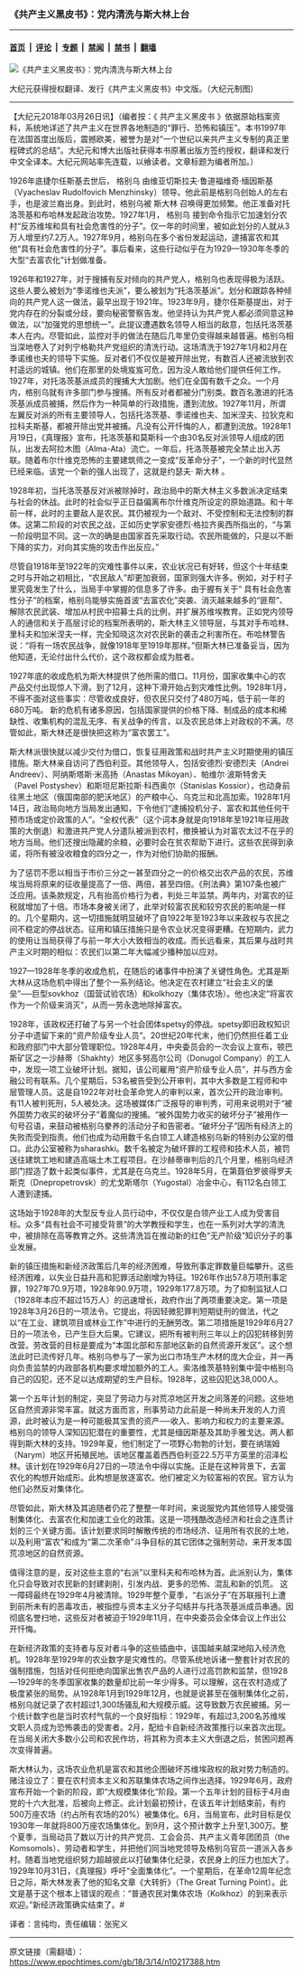 ### 《共产主义黑皮书》：党内清洗与斯大林上台

---

#### [首页](../../../..?n10217388) &nbsp;|&nbsp; [评论](../../../../../epoch-comment?n10217388) &nbsp;|&nbsp; [专题](../../../../../epoch-special?n10217388) &nbsp;|&nbsp; [禁闻](../../../../../epoch-news?n10217388) &nbsp;|&nbsp; [禁书](../../../../../books?n10217388) &nbsp;|&nbsp; [翻墙](https://github.com/gfw-breaker/nogfw/blob/master/README.md?n10217388)


<div><img alt="《共产主义黑皮书》：党内清洗与斯大林上台" class="attachment-djy_600_400 size-djy_600_400 wp-post-image" src="https://i.epochtimes.com/assets/uploads/2017/12/dcbb5ad1ea37934a168afd29d68d142e-600x400.jpg"/>
<div class="caption">
 <p>
  大纪元获得授权翻译、发行《共产主义黑皮书》中文版。（大纪元制图）
 </p>
</div></div><hr/><div class="post_content" id="artbody" itemprop="articleBody">
 <!-- article content begin -->
 <p>
  【大纪元2018年03月26日讯】（编者按：《
  <ok href="https://www.epochtimes.com/gb/tag/%E5%85%B1%E4%BA%A7%E4%B8%BB%E4%B9%89%E9%BB%91%E7%9A%AE%E4%B9%A6.html">
   共产主义黑皮书
  </ok>
  》依据原始档案资料，系统地详述了共产主义在世界各地制造的“罪行、恐怖和镇压”。本书1997年在法国首度出版后，震撼欧美，被誉为是对“一个世纪以来共产主义专制的真正里程碑式的总结”。大纪元和博大出版社获得本书原著出版方签约授权，翻译和发行中文全译本。大纪元网站率先连载，以飨读者。文章标题为编者所加。）
 </p>
 <p>
  1926年底捷尔任斯基去世后，
  <ok href="https://www.epochtimes.com/gb/tag/%E6%A0%BC%E5%88%AB%E4%B9%8C.html">
   格别乌
  </ok>
  由维亚切斯拉夫‧鲁道福维奇‧缅因斯基（Vyacheslav Rudolfovich Menzhinsky）领导。他此前是格别乌创始人的左右手，也是波兰裔出身。到此时，格别乌被
  <ok href="https://www.epochtimes.com/gb/tag/%E6%96%AF%E5%A4%A7%E6%9E%97.html">
   斯大林
  </ok>
  召唤得更加频繁。他正准备对托洛茨基和布哈林发起政治攻势。1927年1月，
  <ok href="https://www.epochtimes.com/gb/tag/%E6%A0%BC%E5%88%AB%E4%B9%8C.html">
   格别乌
  </ok>
  接到命令指示它加速划分农村“反苏维埃和具有社会危害性的分子”。仅一年的时间里，被如此划分的人就从3万人增至约7.2万人。1927年9月，格别乌在多个省份发起运动，逮捕富农和其他“具有社会危害性的分子”。事后看来，这些行动似乎在为1929—1930年冬季的大型“去富农化”计划做准备。
 </p>
 <p>
  1926年和1927年，对于搜捕有反对倾向的共产党人，格别乌也表现得极为活跃。这些人要么被划为“季诺维也夫派”，要么被划为“托洛茨基派”。划分和跟踪各种倾向的共产党人这一做法，最早出现于1921年。1923年9月，捷尔任斯基提出，对于党内存在的分裂或分歧，要向秘密警察告发。他坚持认为共产党人都必须同意这种做法，以“加强党的思想统一”。此提议遭遇数名领导人相当的敌意，包括托洛茨基本人在内。尽管如此，监控对手的做法在随后几年里仍变得越来越普遍。格别乌相当深地卷入了对列宁格勒共产党组织的清洗行动。这场清洗于1927年1月和2月在季诺维也夫的领导下实施。反对者们不仅仅是被开除出党，有数百人还被流放到农村遥远的城镇。他们在那里的处境岌岌可危，因为没人敢给他们提供任何工作。1927年，对托洛茨基派成员的搜捕大大加剧。他们在全国有数千之众。一个月内，格别乌就有许多部门参与搜捕。所有反对者都被分门别类。数百名激进的托洛茨基派成员被捕，然后作为一种简单的行政措施，遭到流放。1927年11月，所谓左翼反对派的所有主要领导人，包括托洛茨基、季诺维也夫、加米涅夫、拉狄克和拉科夫斯基，都被开除出党并被捕。凡没有公开忏悔的人，都遭到流放。1928年1月19日，《真理报》宣布，托洛茨基和莫斯科一个由30名反对派领导人组成的团队，出发去阿拉木图（Alma-Ata）流亡。一年后，托洛茨基被完全禁止出入苏联。随着布尔什维克恐怖的主要建筑师之一变成“反革命分子”，一个新的时代显然已经来临。该党一个新的强人出现了，这就是约瑟夫‧
  <ok href="https://www.epochtimes.com/gb/tag/%E6%96%AF%E5%A4%A7%E6%9E%97.html">
   斯大林
  </ok>
  。
 </p>
 <p>
  1928年初，当托洛茨基反对派被除掉时，政治局中的斯大林主义多数派决定结束与社会的休战。此时的社会似乎正日益偏离布尔什维克所设定的原始道路。和十年前一样，此时的主要敌人是农民。其仍被视为一个敌对、不受控制和无法控制的群体。这第二阶段的对农民之战，正如历史学家安德烈‧格拉齐奥西所指出的，“与第一阶段明显不同。这一次的确是由国家首先采取行动。农民所能做的，只是以不断下降的实力，对向其实施的攻击作出反应。”
 </p>
 <p>
  尽管自1918年至1922年的灾难性事件以来，农业状况已有好转，但这个十年结束之时与开始之初相比，“农民敌人”却更加衰弱，国家则强大许多。例如，对于村子里究竟发生了什么，当局手中掌握的信息多了许多。由于握有关于“ 具有社会危害性分子”的档案，格别乌能够实施首波“去富农化”突袭、消灭越来越多的“匪帮”、解除农民武装、增加从村民中招募士兵的比例，并扩展苏维埃教育。正如党内领导人的通信和关于高层讨论的档案所表明的，斯大林主义领导层，与其对手布哈林、里科夫和加米涅夫一样，完全知晓这次对农民新的袭击之利害所在。布哈林警告说：“将有一场农民战争，就像1918年至1919年那样。”但斯大林已准备妥当，因为他知道，无论付出什么代价，这个政权都会成为胜者。
 </p>
 <p>
  1927年底的收成危机为斯大林提供了他所需的借口。11月份，国家收集中心的农产品交付出现惊人下滑。到了12月，这种下滑开始占到灾难性比例。1928年1月，不得不面对这些事实：尽管收成良好，但农民只交付了480万吨，低于前一年的680万吨。 新的危机有诸多原因，包括国家提供的价格下降、制成品的成本和稀缺性、收集机构的混乱无序、有关战争的传言，以及农民总体上对政权的不满。尽管如此，斯大林还是很快把这称为“富农罢工”。
 </p>
 <p>
  斯大林派很快就以减少交付为借口，恢复征用政策和战时共产主义时期使用的镇压措施。斯大林亲自访问了西伯利亚。其他领导人，包括安德烈‧安德烈夫（Andrei Andreev）、阿纳斯塔斯‧米高扬（Anastas Mikoyan）、帕维尔‧波斯特舍夫（Pavel Postyshev）和斯坦尼斯拉斯‧科西奥尔（Stanislas Kossior），也动身前往黑土地区（俄国南部的肥沃地区）的产粮中心、乌克兰和北高加索。1928年1月14日，政治局向地方当局发出通知，下令他们“逮捕投机分子、富农和其他任何干预市场或定价政策的人”。“全权代表”（这个词本身就是向1918年至1921年征用政策的大倒退）和激进共产党人分遣队被派到农村，撤换被认为对富农太过不在乎的地方当局。他们还搜出隐藏的余粮，必要时会在贫农帮助下进行。这些农民得到承诺，将所有被没收粮食的四分之一，作为对他们协助的报酬。
 </p>
 <p>
  为了惩罚不愿以相当于市价三分之一甚至四分之一的价格交出农产品的农民，苏维埃当局将原来的征收量提高了一倍、两倍，甚至四倍。《刑法典》第107条也被广泛应用。该条款规定，凡有抬高价格行为者，判处三年监禁。两年内，对富农的征税就增加了十倍。市场本身被关闭了，此举对较富农民和较穷农民的影响是一样的。几个星期内，这一切措施就明显破坏了自1922年至1923年以来政权与农民之间不稳定的停战状态。征用和镇压措施只是令农业状况变得更糟。在短期内，武力的使用让当局获得了与前一年大小大致相当的收成。而长远看来，其后果与战时共产主义时期的相似：农民们以第二年大幅减少播种加以应对。
 </p>
 <p>
  1927—1928年冬季的收成危机，在随后的诸事件中扮演了关键性角色。尤其是斯大林从这场危机中得出了整个一系列结论。他决定在农村建立“社会主义的堡垒”──巨型sovkhoz（国营试验农场）和kolkhozy（集体农场）。他也决定“将富农作为一个阶级来消灭”，从而一劳永逸地除掉富农。
 </p>
 <p>
  1928年，该政权还打破了与另一个社会团体spetsy的停战。spetsy即旧政权知识分子中遗留下来的“资产阶级专业人员”。20世纪20年代末，他们仍然担任着工业和政府部门中大部分管理职位。1928年4月，中央委员会的一次会议上宣布，顿巴斯矿区之一沙赫蒂（Shakhty）地区多努高尔公司（Donugol Company）的工人中，发现一项工业破坏计划。据知，该公司雇用“资产阶级专业人员”，并与西方金融公司有联系。几个星期后，53名被告受到公开审判，其中大多数是工程师和中层管理人员。这是自1922年对社会革命党人的审判以来，首次公开的政治审判。有11人被判死刑，5人被处决。这场被媒体广泛报导的审判秀，可用来说明对于“被外国势力收买的破坏分子”着魔似的搜捕。“被外国势力收买的破坏分子”被用作一句号召语，来鼓动被格别乌豢养的活动分子和告密者。“破坏分子”因所有经济上的失败而受到指责。他们也成为动用数千名白领工人建造格别乌新的特别办公室的借口。此办公室被称为sharashki。数千名被定为破坏罪的工程师和技术人员，被罚送往建筑工地和建造高端土木工程项目。在沙赫蒂审判后的几个月里，格别乌经济部门捏造了数十起类似事件，尤其是在乌克兰。1928年5月，在第聂伯罗彼得罗夫斯克（Dnepropetrovsk）的尤戈斯塔尔（Yugostal）冶金中心，有112名白领工人遭到逮捕。
 </p>
 <p>
  这场始于1928年的大型反专业人员行动中，不仅仅是白领产业工人成为受害目标。众多“具有社会不可接受背景”的大学教授和学生，也在一系列对大学的清洗中，被排除在高等教育之外。这些清洗旨在推动新的红色“无产阶级”知识分子的事业发展。
 </p>
 <p>
  新的镇压措施和新经济政策后几年的经济困难，导致刑事定罪数量巨幅攀升。这些经济困难，以失业日益升高和犯罪活动剧增为特征。1926年作出57.8万项刑事定罪，1927年70.9万项，1928年90.9万项，1929年177.8万项。为了抑制监狱人口（1928年本应不超过15万人）的迅速增长，政府作出了两项重要决定。第一项是1928年3月26日的一项法令。它提出，将因轻微犯罪判短期徒刑的做法，代之以“在工业、建筑项目或林业工作”中进行的无酬劳改。第二项措施是1929年6月27日的一项法令，已产生巨大后果。它建议，把所有被判刑三年以上的囚犯转移到劳改营。劳改营的目标是要成为“本国北部和东部地区新的自然资源开发区”。这个想法此时已流传好几年。格别乌参与了一家为出口市场生产木材的庞大企业，并一再向负责监禁的内政部各机构要求增加额外的工人。索洛维茨基特别集中营中格别乌自己的囚犯，还不足以达成期望的生产目标。1928年，这些囚犯达38,000人。
 </p>
 <p>
  第一个五年计划的制定，突显了劳动力与对荒凉地区开发之间落差的问题。这些地区自然资源非常丰富。就这方面而言，刑事劳动力此前是一种尚未开发的人力资源，此时被认为是一种可能极其宝贵的资产──收入、影响力和权力的主要来源。格别乌的领导人深知囚犯潜在的重要性，尤其是缅因斯基及其助手雅戈达。两人都得到斯大林的支持。1929年夏，他们制定了一项野心勃勃的计划，要在纳瑞姆（Narym）地区开拓殖民地。该地区覆盖着西西伯利亚22.5万平方英里的沼泽松林。该计划在1929年6月27日的一项法令中得以实施。正是在这种背景下，去富农化的构想开始成形。此构想是放逐富农。他们被定义为较富裕的农民。官方认为他们必然反对集体化。
 </p>
 <p>
  尽管如此，斯大林及其追随者仍花了整整一年时间，来说服党内其他领导人接受强制集体化、去富农化和加速工业化的政策。这是一项残酷改造经济和社会之连贯计划的三个关键方面。该计划要求同时解散传统的市场经济、征用所有农民的土地，以及利用“富农”和成为“第二次革命”斗争目标的其它团体之强制劳动，来开发本国荒凉地区的自然资源。
 </p>
 <p>
  值得注意的是，反对这些主意的“右派”以里科夫和布哈林为首。此派别认为，集体化只会导致对农民新的封建剥削，引发内战、更多的恐怖、混乱和新的饥荒。 这一障碍最终在1929年4月被清除。1929年整个夏季，“右派分子”在苏联报刊上遭到前所未有的恶毒攻击，被指控与资本主义分子勾结并与托洛茨基派成员串通。因彻底名誉扫地，这些反对者被迫于1929年11月，在中央委员会全体会议上作出公开忏悔。
 </p>
 <p>
  在新经济政策的支持者与反对者斗争的这些插曲中，该国越来越深地陷入经济危机。1928年至1929年的农业数字是灾难性的。尽管系统地诉诸一整套针对农民的强制措施，包括对任何拒绝向国家出售农产品的人进行过高罚款和监禁，但1928—1929年的冬季国家收集的数量却比前一年少得多。可以理解，这在农村造成了极度紧张的局势。从1928年1月到1929年12月，也就是说甚至在强制集体化之前，格别乌就记录了农村超过1,300场骚乱和大规模示威。这导致数万农民被捕。另一个统计数字也是当时农村气氛的一个良好指标：1929年，有超过3,200名苏维埃文职人员成为恐怖袭击的受害者。2月，配给卡自新经济政策推行以来首次出现。在当局关闭大多数小公司和农民作坊，将其称为资本主义大倒退之后，贫困问题再次变得普遍。
 </p>
 <p>
  斯大林认为，这场农业危机是富农和其他企图破坏苏维埃政权的敌对势力制造的。赌注设立了：要在农村资本主义和苏联集体农场之间作出选择。1929年6月，政府宣布开始一个新的阶段，即“大规模集体化”阶段。第一个五年计划的目标于4月由党的十六大批准，后被向上修正。此计划最初预计，在该五年计划结束前，有约500万座农场（约占所有农场的20%）被集体化。6月，当局宣布，此时目标是仅1930年一年就将800万座农场集体化。到9月，这个预计数字上升至1,300万。整个夏季，当局动员了数以万计的共产党员、工会会员、共产主义青年团团员（the Komsomols）、劳动者和学生，并把他们同当地党领导及格别乌官员一道派入各乡村。随着当地党组织努力超越彼此以打破集体化纪录，农民身上的压力也加大了。1929年10月31日，《真理报》呼吁“全面集体化”。一个星期后，在革命12周年纪念日之际，斯大林发表了他的知名文章《大转折》（The Great Turning Point）。此文是基于这个根本上错误的观点：“普通农民对集体农场（Kolkhoz）的到来表示欢迎。”新经济政策确实结束了。#
 </p>
 <p>
  译者：言纯均，责任编辑：张宪义
 </p>
 <!-- article content end -->
 <div id="below_article_ad">
 </div>
</div>


---

原文链接（需翻墙）：https://www.epochtimes.com/gb/18/3/14/n10217388.htm